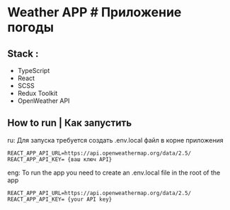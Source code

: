 # Weather APP # Приложение погоды

## Stack :

- TypeScript
- React
- SCSS
- Redux Toolkit
- OpenWeather API

## How to run | Как запустить

ru: Для запуска требуется создать .env.local файл в корне приложения

```
REACT_APP_API_URL=https://api.openweathermap.org/data/2.5/
REACT_APP_API_KEY= {ваш ключ API}
```

eng: To run the app you need to create an .env.local file in the root of the app

```
REACT_APP_API_URL=https://api.openweathermap.org/data/2.5/
REACT_APP_API_KEY= {your API key}
```
